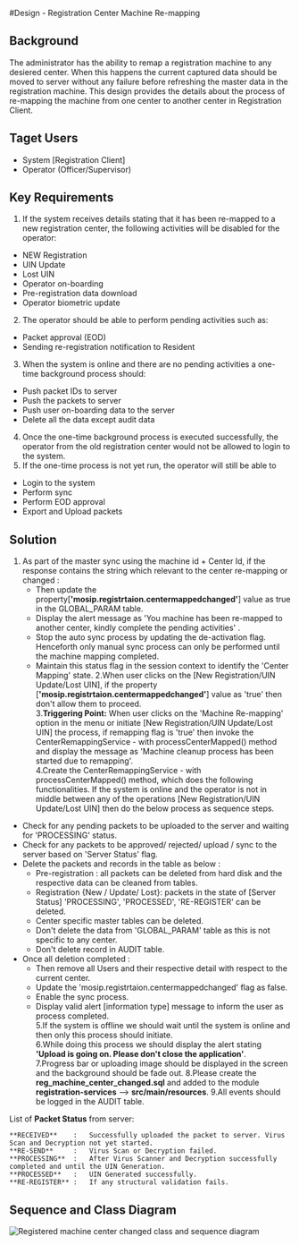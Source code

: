 #Design - Registration Center Machine Re-mapping

## Background
The administrator has the ability to remap a registration machine to any desiered center. When this happens the current captured data should be moved to server without any failure before refreshing the master data in the registration machine. This design provides the details about the process of re-mapping the machine from one center to another center in Registration Client.

## Taget Users
-  System [Registration Client]
-  Operator (Officer/Supervisor)

## Key Requirements

1. If the system receives details stating that it has been re-mapped to a new registration center, the following activities will be disabled for the operator:
  * NEW Registration 
  * UIN Update 
  * Lost UIN
  * Operator on-boarding
  * Pre-registration data download
  * Operator biometric update
2. The operator should be able to perform pending activities such as:
  * Packet approval (EOD)
  * Sending re-registration notification to Resident
3. When the system is online and there are no pending activities a one-time background process should: 
  * Push packet IDs to server
  * Push the packets to server
  * Push user on-boarding data to the server 
  * Delete all the data except audit data
4. Once the one-time background process is executed successfully, the operator from the old registration center would not be allowed to login to the system.
5. If the one-time process is not yet run, the operator will still be able to 
  * Login to the system
  * Perform sync
  * Perform EOD approval
  * Export and Upload packets
	
## Solution

1. As part of the master sync using the machine id + Center Id, if the response contains the string which relevant to the center re-mapping or changed : 
   - Then update the property[**'mosip.registrtaion.centermappedchanged'**] value as true in the GLOBAL_PARAM table.
   - Display the alert message as 'You machine has been re-mapped to another center, kindly complete the pending activities' .  
   - Stop the auto sync process by updating the de-activation flag. Henceforth only manual sync process can only be performed until the machine mapping completed.
   - Maintain this status flag in the session context to identify the 'Center Mapping' state.
2.When user clicks on the [New Registration/UIN Update/Lost UIN], if the property [**'mosip.registrtaion.centermappedchanged'**] value as 'true' then don't allow them to proceed.  
3.**Triggering Point:** When user clicks on the 'Machine Re-mapping' option in the menu or initiate [New Registration/UIN Update/Lost UIN] the process, if remapping flag is 'true' then invoke the CenterRemappingService - with processCenterMapped() method and display the message as 'Machine cleanup process has been started due to remapping'.  
4.Create the CenterRemappingService - with processCenterMapped() method, which does the following functionalities. If the system is online and the operator is not in middle between any of the operations [New Registration/UIN Update/Lost UIN] then do the below process as sequence steps.
  * Check for any pending packets to be uploaded to the server and waiting for 'PROCESSING' status.   
  * Check for any packets to be approved/ rejected/ upload / sync to the server based on 'Server Status' flag.    
  * Delete the packets and records in the table as below :  
    * Pre-registration : all packets can be deleted from hard disk and the respective data can be cleaned from tables.  
    * Registration {New / Update/ Lost}: packets in the state of [Server Status] 'PROCESSING', 'PROCESSED', 'RE-REGISTER' can be deleted.  
    * Center specific master tables can be deleted.   
    * Don't delete the data from 'GLOBAL_PARAM' table as this is not specific to any center.   
    * Don't delete record in AUDIT table.  
  * Once all deletion completed :    
    * Then remove all Users and their respective detail with respect to the current center.  
    * Update the 'mosip.registrtaion.centermappedchanged' flag as false.  
    * Enable the sync process.  
    * Display valid alert [information type] message to inform the user as process completed.  
5.If the system is offline we should wait until the system is online and then only this process should initiate.  
6.While doing this process we should display the alert stating  **'Upload is going on. Please don't close the application'**.   
7.Progress bar or uploading image should be displayed in the screen and the background should be fade out. 
8.Please create the **reg_machine_center_changed.sql** and added to the module **registration-services** --> **src/main/resources**.
9.All events should be logged in the AUDIT table.    

List of **Packet Status** from server:

	**RECEIVED**   	:	Successfully uploaded the packet to server. Virus Scan and Decryption not yet started.
	**RE-SEND**    	:	Virus Scan or Decryption failed.
	**PROCESSING**	:	After Virus Scanner and Decryption successfully completed and until the UIN Generation.
	**PROCESSED**	:	UIN Generated successfully.
	**RE-REGISTER**	:	If any structural validation fails.

## Sequence and Class Diagram

![Registered machine center changed  class and sequence diagram](_images/reg_center_machine_changed.png)
